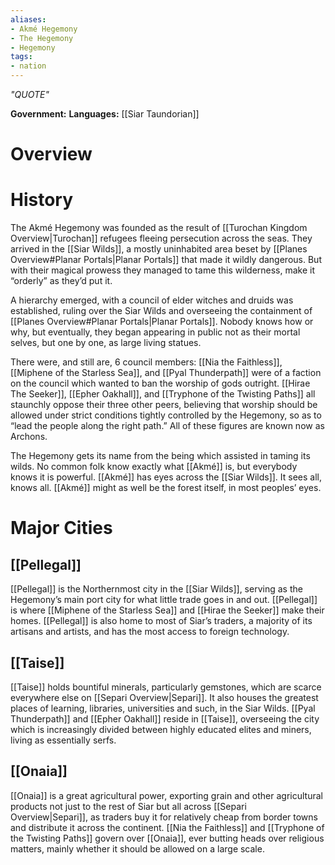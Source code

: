 ```yaml
---
aliases:
- Akmé Hegemony
- The Hegemony
- Hegemony
tags:
- nation
---
```

*"QUOTE"*

**Government:** 
**Languages:** [[Siar Taundorian]]
# Overview

# History
The Akmé Hegemony was founded as the result of [[Turochan Kingdom Overview|Turochan]] refugees fleeing persecution across the seas. They arrived in the [[Siar Wilds]], a mostly uninhabited area beset by [[Planes Overview#Planar Portals|Planar Portals]] that made it wildly dangerous. But with their magical prowess they managed to tame this wilderness, make it “orderly” as they’d put it.

A hierarchy emerged, with a council of elder witches and druids was established, ruling over the Siar Wilds and overseeing the containment of [[Planes Overview#Planar Portals|Planar Portals]]. Nobody knows how or why, but eventually, they began appearing in public not as their mortal selves, but one by one, as large living statues.

There were, and still are, 6 council members: [[Nia the Faithless]], [[Miphene of the Starless Sea]], and [[Pyal Thunderpath]] were of a faction on the council which wanted to ban the worship of gods outright. [[Hirae The Seeker]], [[Epher Oakhall]], and [[Tryphone of the Twisting Paths]] all staunchly oppose their three other peers, believing that worship should be allowed under strict conditions tightly controlled by the Hegemony, so as to “lead the people along the right path.” All of these figures are known now as Archons.

The Hegemony gets its name from the being which assisted in taming its wilds. No common folk know exactly what [[Akmé]] is, but everybody knows it is powerful. [[Akmé]] has eyes across the [[Siar Wilds]]. It sees all, knows all. [[Akmé]] might as well be the forest itself, in most peoples’ eyes.
# Major Cities
## [[Pellegal]]
[[Pellegal]] is the Northernmost city in the [[Siar Wilds]], serving as the Hegemony’s main port city for what little trade goes in and out. [[Pellegal]] is where [[Miphene of the Starless Sea]] and [[Hirae the Seeker]] make their homes. [[Pellegal]] is also home to most of Siar’s traders, a majority of its artisans and artists, and has the most access to foreign technology.
## [[Taise]]
[[Taise]] holds bountiful minerals, particularly gemstones, which are scarce everywhere else on [[Separi Overview|Separi]]. It also houses the greatest places of learning, libraries, universities and such, in the Siar Wilds. [[Pyal Thunderpath]] and [[Epher Oakhall]] reside in [[Taise]], overseeing the city which is increasingly divided between highly educated elites and miners, living as essentially serfs.
## [[Onaia]]
[[Onaia]] is a great agricultural power, exporting grain and other agricultural products not just to the rest of Siar but all across [[Separi Overview|Separi]], as traders buy it for relatively cheap from border towns and distribute it across the continent. [[Nia the Faithless]] and [[Tryphone of the Twisting Paths]] govern over [[Onaia]], ever butting heads over religious matters, mainly whether it should be allowed on a large scale.